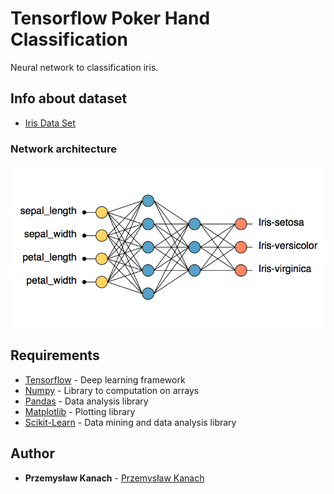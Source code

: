 # Tensorflow Poker Hand Classification

Neural network to classification iris.

## Info about dataset

* [Iris Data Set](https://archive.ics.uci.edu/ml/datasets/iris)

### Network architecture

![Network architecture](/iris_architecture.png)

## Requirements

* [Tensorflow](https://www.tensorflow.org) - Deep learning framework
* [Numpy](http://www.numpy.org) - Library to computation on arrays
* [Pandas](https://pandas.pydata.org) - Data analysis library
* [Matplotlib](https://matplotlib.org) - Plotting library
* [Scikit-Learn](https://scikit-learn.org/stable/) - Data mining and data analysis library

## Author

* **Przemysław Kanach** - [Przemysław Kanach](https://github.com/Przemoo16)
